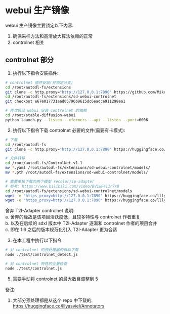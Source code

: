 # webui 生产镜像
webui 生产镜像主要锁定以下内容:  
1. 确保采样方法和高清放大算法依赖的正常  
1. controlnet 相关  

## controlnet 部分
1. 执行以下指令安装插件:  
```bash
# controlnet 插件安装(并锁定分支)
cd /root/autodl-fs/extensions
git clone -c http.proxy="http://127.0.0.1:7890" https://github.com/Mikubill/sd-webui-controlnet.git
cd /root/autodl-fs/extensions/sd-webui-controlnet
git checkout e67e017731aad05796b9615dc6eadce911298ea1

# 再次启动 webui 安装 controlnet 的依赖
cd /root/stable-diffusion-webui
python launch.py --listen --xformers --api --listen --port=6006
```

2. 执行以下指令下载 controlnet 必要的文件(需要有卡模式):  
```bash
# 下载
cd /root/autodl-fs
git clone -c http.proxy="http://127.0.0.1:7890" https://huggingface.co/lllyasviel/ControlNet-v1-1

# 文件转移
cd /root/autodl-fs/ControlNet-v1-1
mv *.yaml /root/autodl-fs/extensions/sd-webui-controlnet/models/
mv *.pth /root/autodl-fs/extensions/sd-webui-controlnet/models/

# 需要单独下载的两个模型 recolor/ip-adapter
# 参考: https://www.bilibili.com/video/BV1wF411r7x8
cd /root/autodl-fs/extensions/sd-webui-controlnet/models
wget -e "https_proxy=http://127.0.0.1:7890" https://huggingface.co/lllyasviel/sd_control_collection/resolve/main/ioclab_sd15_recolor.safetensors
wget -e "https_proxy=http://127.0.0.1:7890" https://huggingface.co/lllyasviel/sd_control_collection/resolve/main/ip-adapter_sd15_plus.pth
```

舍弃 T2I-Adapter controlnet 说明:  
a. 舍弃的缘故是该项目活跃度低，且较多特性与 controlnet 作者重复  
b. 以及在后续的 sdxl 版本中 T2I-Adapter 逐渐和 controlnet 作者的项目合并  
c. 即在 1.6 之后的版本规范化引入 T2I-Adapter 更为合适  

3. 在本工程中执行以下指令
```bash
# 对 controlnet 的预处理器的自动下载
node ./test/controlnet_detect.js

# 对 controlnet 特性的全量检查
node ./test/controlnet.js
```

5. 需要手动将 controlnet 的最大数目调整到 5

备注:
1. 大部分预处理都是从这个 repo 中下载的: https://huggingface.co/lllyasviel/Annotators

